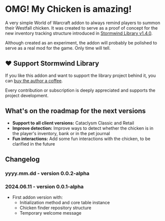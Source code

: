 # OMG! My Chicken is amazing!

A very simple World of Warcraft addon to always remind players to summon their 
Westfall chicken. It was created to serve as a proof of concept for the new
inventory tracking structure introduced in [Stormwind Library v1.4.0](https://github.com/adrianocastro189/stormwind-library/releases/tag/1.4.0).

Although created as an experiment, the addon will probably be polished to serve
as a real mod for the game. Only time will tell.

## ❤️ Support Stormwind Library

If you like this addon and want to support the library project behind it, you 
can [buy the author a coffee](https://github.com/sponsors/adrianocastro189).

Every contribution or subscription is deeply appreciated and supports
the project development.

## What's on the roadmap for the next versions

* **Support to all client versions:** Cataclysm Classic and Retail
* **Improve detection:** Improve ways to detect whether the chicken is in the 
player's inventory, bank or in the pet journal
* **Fun interactions:** Add some fun interactions with the chicken, to be 
clarified in the future

## Changelog

### yyyy.mm.dd - version 0.0.2-alpha

### 2024.06.11 - version 0.0.1-alpha

* First addon version with:
   * Initialization method and core table instance
   * Chicken finder repository structure
   * Temporary welcome message